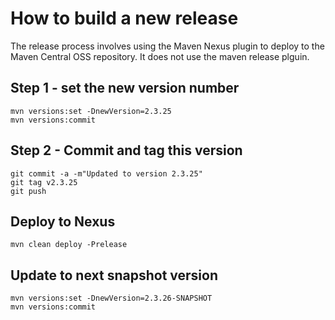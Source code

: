 # How to build a new release

The release process involves using the Maven Nexus plugin to deploy to the Maven Central OSS repository.
It does not use the maven release plguin.

## Step 1 - set the new version number

```
mvn versions:set -DnewVersion=2.3.25
mvn versions:commit
```

## Step 2 - Commit and tag this version

```
git commit -a -m"Updated to version 2.3.25"
git tag v2.3.25
git push
```

## Deploy to Nexus

```
mvn clean deploy -Prelease
```

## Update to next snapshot version

```
mvn versions:set -DnewVersion=2.3.26-SNAPSHOT
mvn versions:commit
```

